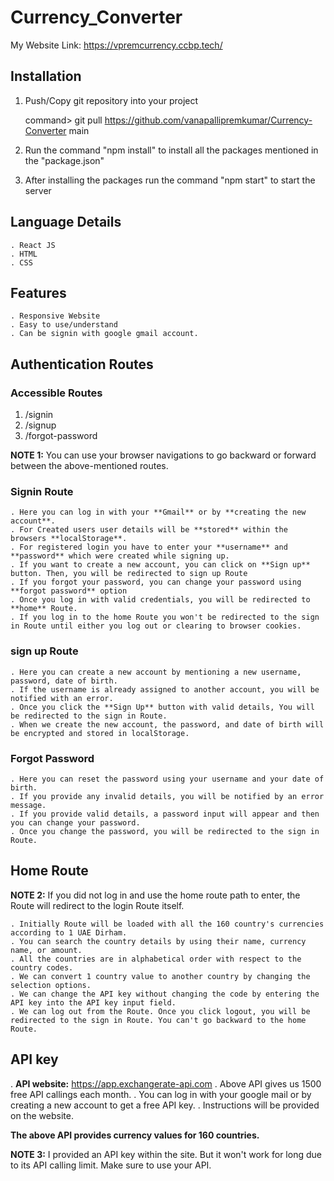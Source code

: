# Currency_Converter

My Website Link: https://vpremcurrency.ccbp.tech/

## Installation
1) Push/Copy git repository into your project

	command> git pull https://github.com/vanapallipremkumar/Currency-Converter main
3) Run the command "npm install" to install all the packages mentioned in the "package.json"
4) After installing the packages run the command "npm start" to start the server

## Language Details
	. React JS
	. HTML
	. CSS

## Features
	. Responsive Website
	. Easy to use/understand
	. Can be signin with google gmail account.

## Authentication Routes
### Accessible Routes
1) /signin
2) /signup
3) /forgot-password

**NOTE 1:** You can use your browser navigations to go backward or forward between the above-mentioned routes.

	
### Signin Route
	. Here you can log in with your **Gmail** or by **creating the new account**.
	. For Created users user details will be **stored** within the browsers **localStorage**.
	. For registered login you have to enter your **username** and **password** which were created while signing up.
	. If you want to create a new account, you can click on **Sign up** button. Then, you will be redirected to sign up Route
	. If you forgot your password, you can change your password using **forgot password** option
	. Once you log in with valid credentials, you will be redirected to **home** Route.
	. If you log in to the home Route you won't be redirected to the sign in Route until either you log out or clearing to browser cookies.

### sign up Route
	. Here you can create a new account by mentioning a new username, password, date of birth.
	. If the username is already assigned to another account, you will be notified with an error.
	. Once you click the **Sign Up** button with valid details, You will be redirected to the sign in Route.
	. When we create the new account, the password, and date of birth will be encrypted and stored in localStorage.

### Forgot Password
	. Here you can reset the password using your username and your date of birth.
	. If you provide any invalid details, you will be notified by an error message.
	. If you provide valid details, a password input will appear and then you can change your password.
	. Once you change the password, you will be redirected to the sign in Route.

## Home Route
**NOTE 2:** If you did not log in and use the home route path to enter, the Route will redirect to the login Route itself.

	. Initially Route will be loaded with all the 160 country's currencies according to 1 UAE Dirham.
	. You can search the country details by using their name, currency name, or amount.
	. All the countries are in alphabetical order with respect to the country codes.
	. We can convert 1 country value to another country by changing the selection options.
	. We can change the API key without changing the code by entering the API key into the API key input field.
	. We can log out from the Route. Once you click logout, you will be redirected to the sign in Route. You can't go backward to the home Route.

## API key

  . **API website:** https://app.exchangerate-api.com
  . Above API gives us 1500 free API callings each month.
  . You can log in with your google mail or by creating a new account to get a free API key.
  . Instructions will be provided on the website.

**The above API provides currency values for 160 countries.**

**NOTE 3:** I provided an API key within the site. But it won't work for long due to its API calling limit. Make sure to use your API.
